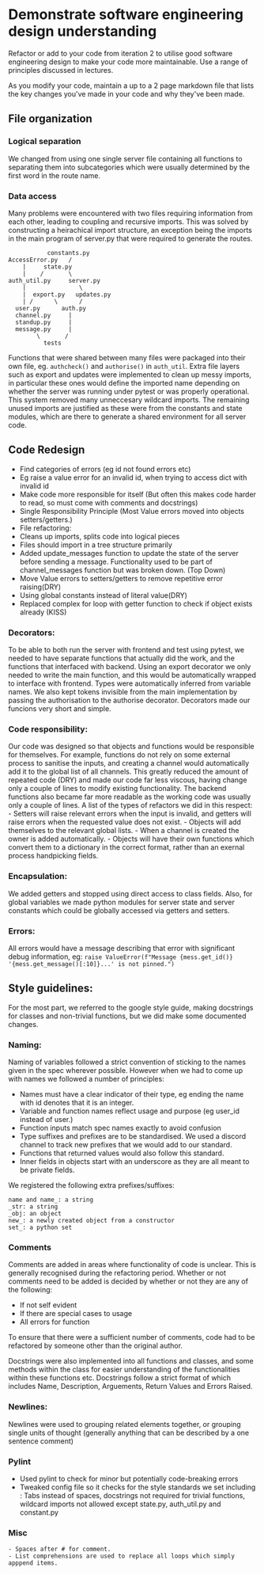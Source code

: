 # Demonstrate software engineering design understanding

Refactor or add to your code from iteration 2 to utilise good software engineering design to make your code more maintainable. Use a range of principles discussed in lectures.

As you modify your code, maintain a up to a 2 page markdown file that lists the key changes you've made in your code and why they've been made. 

## File organization

### Logical separation 
We changed from using one single server file containing all functions to separating them into subcategories which were usually determined by the first word in the route name.


### Data access
Many problems were encountered with two files requiring information from each other, leading to coupling and recursive imports. This was solved by constructing a heirachical import structure, an exception being the imports in the main program of server.py that were required to generate the routes.
```
	       constants.py
AccessError.py   /
    |     state.py 
    |    /       \
auth_util.py     server.py   
    |               \         
    |  export.py   updates.py  
    | /      \      / 
  user.py      auth.py
  channel.py     |
  standup.py     |    
  message.py     |
        \       /
	      tests
```
Functions that were shared between many files were packaged into their own file, eg. `authcheck()` and `authorise()` in `auth_util`.
Extra file layers such as export and updates were implemented to clean up messy imports, in particular these ones would define the imported name depending on whether the server was running under pytest or was properly operational. This system removed many unneccesary wildcard imports. The remaining unused imports are justified as these were from the constants and state modules, which are there to generate a shared environment for all server code.


## Code Redesign

- Find categories of errors (eg id not found errors etc)
- Eg raise a value error for an invalid id, when trying to access dict with invalid id
- Make code more responsible for itself (But often this makes code harder to read, so must come with comments and docstrings)
- Single Responsibility Principle (Most Value errors moved into objects setters/getters.)
- File refactoring:
- Cleans up imports, splits code into logical pieces
- Files should import in a tree structure primarily
- Added update_messages function to update the state of the server before sending a message. Functionality used to be part of channel_messages function but was broken down. (Top Down)
- Move Value errors to setters/getters to remove repetitive error raising(DRY)
- Using global constants instead of literal value(DRY)
- Replaced complex for loop with getter function to check if object exists already (KISS)

### Decorators:
To be able to both run the server with frontend and test using pytest, we needed to have separate functions that actually did the work, and the functions that interfaced with backend. Using an export decorator we only needed to write the main function, and this would be automatically wrapped to interface with frontend. Types were automatically inferred from variable names.
We also kept tokens invisible from the main implementation by passing the authorisation to the authorise decorator. Decorators made our funcions very short and simple.

### Code responsibility:
Our code was designed so that objects and functions would be responsible for themselves. For example, functions do not rely on some external process to sanitise the inputs, and creating a channel would automatically add it to the global list of all channels. This greatly reduced the amount of repeated code (DRY) and made our code far less viscous, having change only a couple of lines to modify existing functionality. The backend functions also became far more readable as the working code was usually only a couple of lines.
A list of the types of refactors we did in this respect:
	- Setters will raise relevant errors when the input is invalid, and getters will raise errors when the requested value does not exist.
	- Objects will add themselves to the relevant global lists.
	- When a channel is created the owner is added automatically.
	- Objects will have their own functions which convert them to a dictionary in the correct format, rather than an exernal process handpicking fields.

### Encapsulation:
We added getters and stopped using direct access to class fields. Also, for global variables we made python modules for server state and server constants which could be globally accessed via getters and setters.
 
### Errors:

All errors would have a message describing that error with significant debug information, eg:
`raise ValueError(f"Message {mess.get_id()} '{mess.get_message()[:10]}...' is not pinned.")`


## Style guidelines:
For the most part, we referred to the google style guide, making docstrings for classes and non-trivial functions, but we
did make some documented changes.

### Naming:
Naming of variables followed a strict convention of sticking to the names given in the spec wherever possible. However when we had to come up with names we followed a number of principles:

- Names must have a clear indicator of their type, eg ending the name with id denotes that it is an integer.
- Variable and function names reflect usage and purpose (eg user_id instead of user.) 
- Function inputs match spec names exactly to avoid confusion
- Type suffixes and prefixes are to be standardised. We used a discord channel to track new prefixes that we would add to our standard.
- Functions that returned values would also follow this standard.
- Inner fields in objects start with an underscore as they are all meant to be private fields. 

We registered the following extra prefixes/suffixes:

```
name and name_: a string
_str: a string
_obj: an object
new_: a newly created object from a constructor
set_: a python set
```
### Comments

Comments are added in areas where functionality of code is unclear. This is generally recognised during the refactoring period. Whether or not comments need to be 
added is decided by whether or not they are any of the following:

- If not self evident
- If there are special cases to usage
- All errors for function

To ensure that there were a sufficient number of comments, code had to be refactored by someone other than the original author.

Docstrings were also implemented into all functions and classes, and some methods within the class for easier understanding of the functionalities within 
these functions etc. Docstrings follow a strict format of which includes Name, Description, Arguements, Return Values and Errors Raised.

### Newlines:
Newlines were used to grouping related elements together, or grouping single units of thought (generally anything that can be described by a one sentence comment)

### Pylint
- Used pylint to check for minor but potentially code-breaking errors
- Tweaked config file so it checks for the style standards we set including :
Tabs instead of spaces, docstrings not required for trivial functions, wildcard imports not allowed except state.py, auth_util.py and constant.py

### Misc
	- Spaces after # for comment.
	- List comprehensions are used to replace all loops which simply apppend items.



